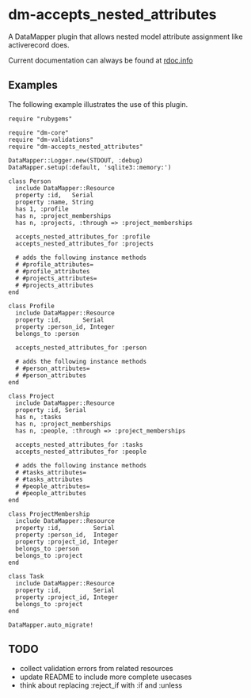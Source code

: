 # dm-accepts_nested_attributes

A DataMapper plugin that allows nested model attribute assignment like activerecord does.

Current documentation can always be found at [rdoc.info](http://rdoc.info/projects/snusnu/dm-accepts_nested_attributes)

## Examples

The following example illustrates the use of this plugin.

    require "rubygems"

    require "dm-core"
    require "dm-validations"
    require "dm-accepts_nested_attributes"

    DataMapper::Logger.new(STDOUT, :debug)
    DataMapper.setup(:default, 'sqlite3::memory:')

    class Person
      include DataMapper::Resource
      property :id,   Serial
      property :name, String
      has 1, :profile
      has n, :project_memberships
      has n, :projects, :through => :project_memberships

      accepts_nested_attributes_for :profile
      accepts_nested_attributes_for :projects

      # adds the following instance methods
      # #profile_attributes=
      # #profile_attributes
      # #projects_attributes=
      # #projects_attributes
    end

    class Profile
      include DataMapper::Resource
      property :id,      Serial
      property :person_id, Integer
      belongs_to :person

      accepts_nested_attributes_for :person

      # adds the following instance methods
      # #person_attributes=
      # #person_attributes
    end

    class Project
      include DataMapper::Resource
      property :id, Serial
      has n, :tasks
      has n, :project_memberships
      has n, :people, :through => :project_memberships

      accepts_nested_attributes_for :tasks
      accepts_nested_attributes_for :people

      # adds the following instance methods
      # #tasks_attributes=
      # #tasks_attributes
      # #people_attributes=
      # #people_attributes
    end

    class ProjectMembership
      include DataMapper::Resource
      property :id,         Serial
      property :person_id,  Integer
      property :project_id, Integer
      belongs_to :person
      belongs_to :project
    end

    class Task
      include DataMapper::Resource
      property :id,         Serial
      property :project_id, Integer
      belongs_to :project
    end

    DataMapper.auto_migrate!

## TODO

* collect validation errors from related resources
* update README to include more complete usecases
* think about replacing :reject_if with :if and :unless
